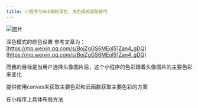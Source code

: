```yaml
---
title: 小程序与Web端的深色、浅色模式适配技巧
---
```


![图片](https://user-gold-cdn.xitu.io/2020/3/26/17114186fcf03253?w=824&h=756&f=png&s=92404)

深色模式的颜色设置 参考文章为：[https://mp.weixin.qq.com/s/BojZgGS6MEol51Zan4_gDQ](https://mp.weixin.qq.com/s/BojZgGS6MEol51Zan4_gDQ)

而我的目标是当用户选择头像图片后，这个小程序的色彩跟着头像图片的主要色彩来变化

提供使用canvas来获取主要色彩和云函数获取主要色彩的方案

在小程序上具体布局方法